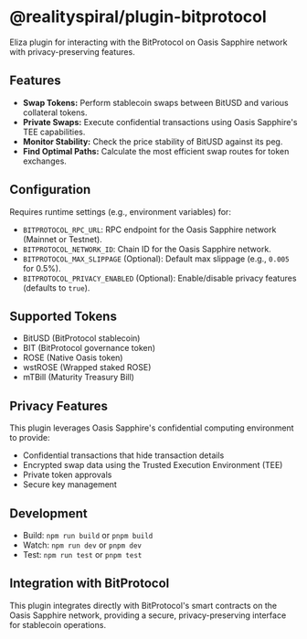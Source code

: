 # @realityspiral/plugin-bitprotocol

Eliza plugin for interacting with the BitProtocol on Oasis Sapphire network with privacy-preserving features.

## Features

*   **Swap Tokens:** Perform stablecoin swaps between BitUSD and various collateral tokens.
*   **Private Swaps:** Execute confidential transactions using Oasis Sapphire's TEE capabilities.
*   **Monitor Stability:** Check the price stability of BitUSD against its peg.
*   **Find Optimal Paths:** Calculate the most efficient swap routes for token exchanges.

## Configuration

Requires runtime settings (e.g., environment variables) for:

*   `BITPROTOCOL_RPC_URL`: RPC endpoint for the Oasis Sapphire network (Mainnet or Testnet).
*   `BITPROTOCOL_NETWORK_ID`: Chain ID for the Oasis Sapphire network.
*   `BITPROTOCOL_MAX_SLIPPAGE` (Optional): Default max slippage (e.g., `0.005` for 0.5%).
*   `BITPROTOCOL_PRIVACY_ENABLED` (Optional): Enable/disable privacy features (defaults to `true`).

## Supported Tokens

* BitUSD (BitProtocol stablecoin)
* BIT (BitProtocol governance token)
* ROSE (Native Oasis token)
* wstROSE (Wrapped staked ROSE)
* mTBill (Maturity Treasury Bill)

## Privacy Features

This plugin leverages Oasis Sapphire's confidential computing environment to provide:

* Confidential transactions that hide transaction details
* Encrypted swap data using the Trusted Execution Environment (TEE)
* Private token approvals
* Secure key management

## Development

*   Build: `npm run build` or `pnpm build`
*   Watch: `npm run dev` or `pnpm dev`
*   Test: `npm run test` or `pnpm test`

## Integration with BitProtocol

This plugin integrates directly with BitProtocol's smart contracts on the Oasis Sapphire network, providing a secure, privacy-preserving interface for stablecoin operations. 